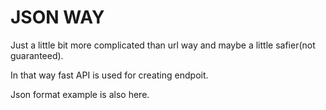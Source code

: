 # JSON WAY

Just a little bit more complicated than url way and maybe a little safier(not guaranteed).

In that way fast API is used for creating endpoit.

Json format example is also here.
